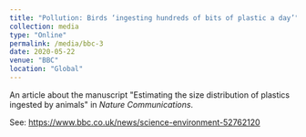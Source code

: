 ```yaml
---
title: "Pollution: Birds ‘ingesting hundreds of bits of plastic a day’"
collection: media
type: "Online"
permalink: /media/bbc-3
date: 2020-05-22
venue: "BBC"
location: "Global"
---
```


An article about the manuscript "Estimating the size distribution of plastics ingested by animals" in <i>Nature Communications</i>. 

See: https://www.bbc.co.uk/news/science-environment-52762120
